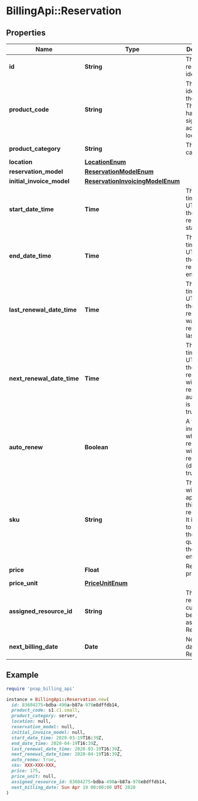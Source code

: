 # BillingApi::Reservation

## Properties

| Name | Type | Description | Notes |
| ---- | ---- | ----------- | ----- |
| **id** | **String** | The reservation identifier. |  |
| **product_code** | **String** | The code identifying the product. This code has significant across all locations. |  |
| **product_category** | **String** | The product category. |  |
| **location** | [**LocationEnum**](LocationEnum.md) |  |  |
| **reservation_model** | [**ReservationModelEnum**](ReservationModelEnum.md) |  |  |
| **initial_invoice_model** | [**ReservationInvoicingModelEnum**](ReservationInvoicingModelEnum.md) |  | [optional] |
| **start_date_time** | **Time** | The point in time (in UTC) when the reservation starts. |  |
| **end_date_time** | **Time** | The point in time (in UTC) when the reservation end. | [optional] |
| **last_renewal_date_time** | **Time** | The point in time (in UTC) when the reservation was renewed last. | [optional] |
| **next_renewal_date_time** | **Time** | The point in time (in UTC) when the reservation will be renewed if auto renew is set to true. | [optional] |
| **auto_renew** | **Boolean** | A flag indicating whether the reservation will auto-renew (default is true). |  |
| **sku** | **String** | The sku that will be applied to this reservation. It is useful to find out the price by querying the /product endpoint. |  |
| **price** | **Float** | Reservation price. |  |
| **price_unit** | [**PriceUnitEnum**](PriceUnitEnum.md) |  |  |
| **assigned_resource_id** | **String** | The resource ID currently being assigned to Reservation. | [optional] |
| **next_billing_date** | **Date** | Next billing date for Reservation. | [optional] |

## Example

```ruby
require 'pnap_billing_api'

instance = BillingApi::Reservation.new(
  id: 83604275-bdba-490a-b87a-978e8dffdb14,
  product_code: s1.c1.small,
  product_category: server,
  location: null,
  reservation_model: null,
  initial_invoice_model: null,
  start_date_time: 2020-03-19T16:39Z,
  end_date_time: 2020-04-19T16:39Z,
  last_renewal_date_time: 2020-03-19T16:39Z,
  next_renewal_date_time: 2020-04-19T16:39Z,
  auto_renew: true,
  sku: XXX-XXX-XXX,
  price: 175,
  price_unit: null,
  assigned_resource_id: 83604275-bdba-490a-b87a-978e8dffdb14,
  next_billing_date: Sun Apr 19 00:00:00 UTC 2020
)
```

